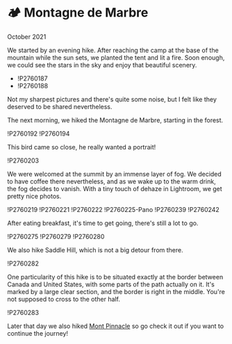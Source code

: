 # 🏕 Montagne de Marbre
October 2021

We started by an evening hike. After reaching the camp at the base of
the mountain while the sun sets, we planted the tent and lit a fire.
Soon enough, we could see the stars in the sky and enjoy that beautiful
scenery.

<div class="slide">

* !P2760187
* !P2760188

</div>

Not my sharpest pictures and there's quite some noise, but I felt like
they deserved to be shared nevertheless.

The next morning, we hiked the Montagne de Marbre, starting in the
forest.

!P2760192
!P2760194

This bird came so close, he really wanted a portrait!

!P2760203

We were welcomed at the summit by an immense layer of fog. We decided to
have coffee there nevertheless, and as we wake up to the warm drink, the
fog decides to vanish. With a tiny touch of dehaze in Lightroom, we get
pretty nice photos.

!P2760219
!P2760221
!P2760222
!P2760225-Pano
!P2760239
!P2760242

After eating breakfast, it's time to get going, there's still a lot to
go.

!P2760275
!P2760279
!P2760280

We also hike Saddle Hill, which is not a big detour from there.

!P2760282

One particularity of this hike is to be situated exactly at the border
between Canada and United States, with some parts of the path actually
on it. It's marked by a large clear section, and the border is right in
the middle. You're not supposed to cross to the other half.

!P2760283

Later that day we also hiked [Mont Pinnacle](2021-10-10-mont-pinnacle.md)
so go check it out if you want to continue the journey!
